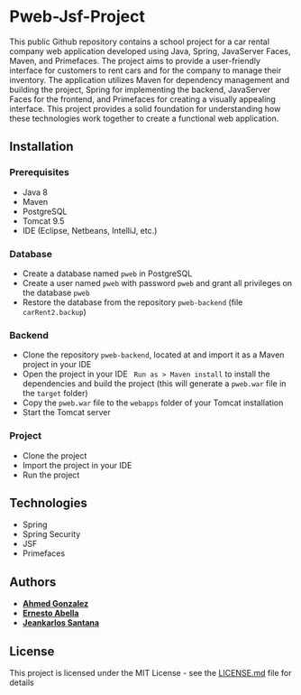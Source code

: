 # Pweb-Jsf-Project

This public Github repository contains a school project for a car rental company web application developed using Java, Spring, JavaServer Faces, Maven, and Primefaces. The project aims to provide a user-friendly interface for customers to rent cars and for the company to manage their inventory. The application utilizes Maven for dependency management and building the project, Spring for implementing the backend, JavaServer Faces for the frontend, and Primefaces for creating a visually appealing interface. This project provides a solid foundation for understanding how these technologies work together to create a functional web application.

## Installation

### Prerequisites

- Java 8
- Maven
- PostgreSQL
- Tomcat 9.5
- IDE (Eclipse, Netbeans, IntelliJ, etc.)

### Database

- Create a database named `pweb` in PostgreSQL
- Create a user named `pweb` with password `pweb` and grant all privileges on the database `pweb`
- Restore the database from the repository `pweb-backend` (file `carRent2.backup`)

### Backend

- Clone the repository `pweb-backend`, located at [](https://github.com/ahmedglez/pweb-backend) and import it as a Maven project in your IDE
- Open the project in your IDE ` Run as > Maven install` to install the dependencies and build the project (this will generate a `pweb.war` file in the `target` folder)
- Copy the `pweb.war` file to the `webapps` folder of your Tomcat installation
- Start the Tomcat server

### Project

- Clone the project
- Import the project in your IDE
- Run the project

## Technologies

- Spring
- Spring Security
- JSF
- Primefaces

## Authors

- [**Ahmed Gonzalez**](https://github.com/ahmedglez)
- [**Ernesto Abella**](https://github.com/eaad2000)
- [**Jeankarlos Santana**](https://github.com/JeanCharlie)

## License

This project is licensed under the MIT License - see the [LICENSE.md](LICENSE.md) file for details
